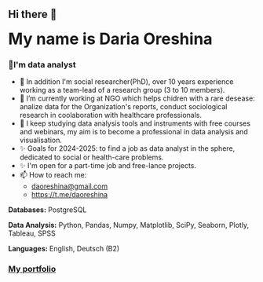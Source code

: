## Hi there 👋
<font size = 6><b> My name is Daria Oreshina </b> </font>

### 🙋I'm data analyst 

- 🌱 In addition I'm social researcher(PhD), over 10 years experience working as a team-lead of a research group (3 to 10 members).
- 🔭 I’m currently working at NGO which helps chidren with a rare desease: analize data for the Organization's reports, conduct sociological research in coolaboration with healthcare professionals. 
- 🌱 I keep studying data analysis tools and instruments with free courses and webinars, my aim is to become a professional in data analysis and visualisation.
- ✨ Goals for 2024-2025: to find a job as data analyst in the sphere, dedicated to social or health-care problems. 
- ✨ I'm open for a part-time job and free-lance projects. 
- 📫 How to reach me: 
   - daoreshina@gmail.com
   - https://t.me/daoreshina
<p> </p>
<b>Databases:</b> PostgreSQL
<p> </p>
<b>Data Analysis:</b> Python, Pandas, Numpy, Matplotlib, SciPy, Seaborn, Plotly, Tableau, SPSS
<p></p>
<b>Languages:</b> English, Deutsch (B2)

### [My portfolio](https://github.com/daoreshina/DA-portfolio)
